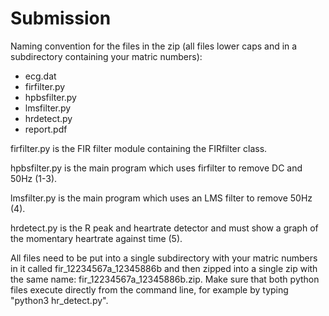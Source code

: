 # Submission

Naming convention for the files in the zip (all files lower caps and in a subdirectory containing your matric numbers):

- ecg.dat 
- firfilter.py 
- hpbsfilter.py 
- lmsfilter.py 
- hrdetect.py 
- report.pdf

firfilter.py is the FIR filter module containing the FIRfilter class.

hpbsfilter.py is the main program which uses firfilter to remove DC and 50Hz (1-3). 

lmsfilter.py is the main program which uses an LMS filter to remove 50Hz (4). 

hrdetect.py is the R peak and heartrate detector and must show a graph of the momentary heartrate against time (5).

All files need to be put into a single subdirectory with your matric numbers in it called fir_12234567a_12345886b and then zipped into a single zip with the same name: fir_12234567a_12345886b.zip. Make sure that both python files execute directly from the command line, for example by typing "python3 hr_detect.py".